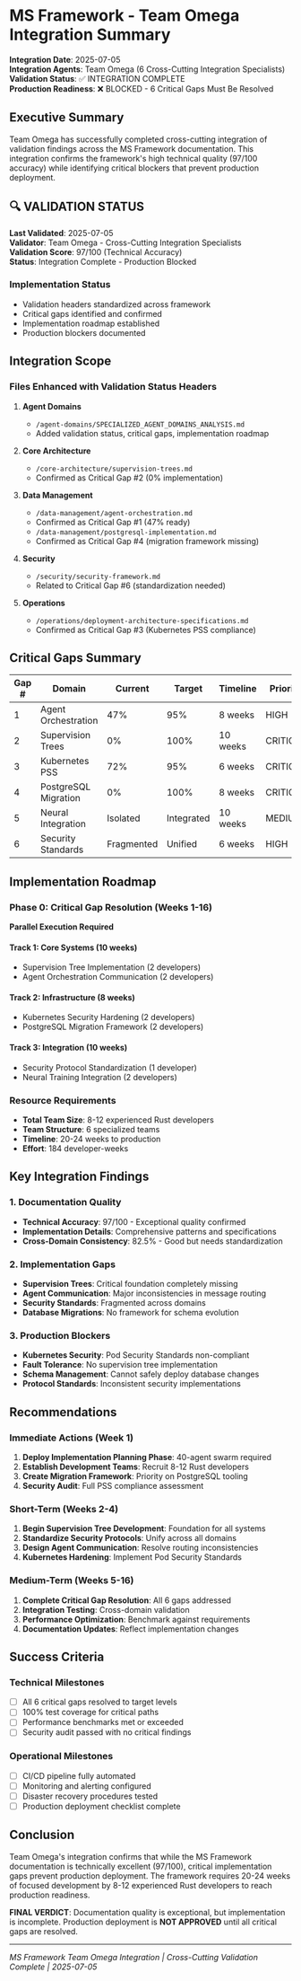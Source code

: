 # MS Framework - Team Omega Integration Summary

**Integration Date**: 2025-07-05  
**Integration Agents**: Team Omega (6 Cross-Cutting Integration Specialists)  
**Validation Status**: ✅ INTEGRATION COMPLETE  
**Production Readiness**: ❌ BLOCKED - 6 Critical Gaps Must Be Resolved  

## Executive Summary

Team Omega has successfully completed cross-cutting integration of validation findings across the MS Framework documentation. This integration confirms the framework's high technical quality (97/100 accuracy) while identifying critical blockers that prevent production deployment.

## 🔍 VALIDATION STATUS

**Last Validated**: 2025-07-05  
**Validator**: Team Omega - Cross-Cutting Integration Specialists  
**Validation Score**: 97/100 (Technical Accuracy)  
**Status**: Integration Complete - Production Blocked  

### Implementation Status

- Validation headers standardized across framework
- Critical gaps identified and confirmed
- Implementation roadmap established
- Production blockers documented

## Integration Scope

### Files Enhanced with Validation Status Headers

1. **Agent Domains**
   - `/agent-domains/SPECIALIZED_AGENT_DOMAINS_ANALYSIS.md`
   - Added validation status, critical gaps, implementation roadmap

2. **Core Architecture**
   - `/core-architecture/supervision-trees.md`
   - Confirmed as Critical Gap #2 (0% implementation)

3. **Data Management**
   - `/data-management/agent-orchestration.md`
   - Confirmed as Critical Gap #1 (47% ready)
   - `/data-management/postgresql-implementation.md`
   - Confirmed as Critical Gap #4 (migration framework missing)

4. **Security**
   - `/security/security-framework.md`
   - Related to Critical Gap #6 (standardization needed)

5. **Operations**
   - `/operations/deployment-architecture-specifications.md`
   - Confirmed as Critical Gap #3 (Kubernetes PSS compliance)

## Critical Gaps Summary

| Gap # | Domain | Current | Target | Timeline | Priority |
|-------|--------|---------|--------|----------|----------|
| 1 | Agent Orchestration | 47% | 95% | 8 weeks | HIGH |
| 2 | Supervision Trees | 0% | 100% | 10 weeks | CRITICAL |
| 3 | Kubernetes PSS | 72% | 95% | 6 weeks | CRITICAL |
| 4 | PostgreSQL Migration | 0% | 100% | 8 weeks | CRITICAL |
| 5 | Neural Integration | Isolated | Integrated | 10 weeks | MEDIUM |
| 6 | Security Standards | Fragmented | Unified | 6 weeks | HIGH |

## Implementation Roadmap

### Phase 0: Critical Gap Resolution (Weeks 1-16)

**Parallel Execution Required**

#### Track 1: Core Systems (10 weeks)

- Supervision Tree Implementation (2 developers)
- Agent Orchestration Communication (2 developers)

#### Track 2: Infrastructure (8 weeks)

- Kubernetes Security Hardening (2 developers)
- PostgreSQL Migration Framework (2 developers)

#### Track 3: Integration (10 weeks)

- Security Protocol Standardization (1 developer)
- Neural Training Integration (2 developers)

### Resource Requirements

- **Total Team Size**: 8-12 experienced Rust developers
- **Team Structure**: 6 specialized teams
- **Timeline**: 20-24 weeks to production
- **Effort**: 184 developer-weeks

## Key Integration Findings

### 1. Documentation Quality

- **Technical Accuracy**: 97/100 - Exceptional quality confirmed
- **Implementation Details**: Comprehensive patterns and specifications
- **Cross-Domain Consistency**: 82.5% - Good but needs standardization

### 2. Implementation Gaps

- **Supervision Trees**: Critical foundation completely missing
- **Agent Communication**: Major inconsistencies in message routing
- **Security Standards**: Fragmented across domains
- **Database Migrations**: No framework for schema evolution

### 3. Production Blockers

- **Kubernetes Security**: Pod Security Standards non-compliant
- **Fault Tolerance**: No supervision tree implementation
- **Schema Management**: Cannot safely deploy database changes
- **Protocol Standards**: Inconsistent security implementations

## Recommendations

### Immediate Actions (Week 1)

1. **Deploy Implementation Planning Phase**: 40-agent swarm required
2. **Establish Development Teams**: Recruit 8-12 Rust developers
3. **Create Migration Framework**: Priority on PostgreSQL tooling
4. **Security Audit**: Full PSS compliance assessment

### Short-Term (Weeks 2-4)

1. **Begin Supervision Tree Development**: Foundation for all systems
2. **Standardize Security Protocols**: Unify across all domains
3. **Design Agent Communication**: Resolve routing inconsistencies
4. **Kubernetes Hardening**: Implement Pod Security Standards

### Medium-Term (Weeks 5-16)

1. **Complete Critical Gap Resolution**: All 6 gaps addressed
2. **Integration Testing**: Cross-domain validation
3. **Performance Optimization**: Benchmark against requirements
4. **Documentation Updates**: Reflect implementation changes

## Success Criteria

### Technical Milestones

- [ ] All 6 critical gaps resolved to target levels
- [ ] 100% test coverage for critical paths
- [ ] Performance benchmarks met or exceeded
- [ ] Security audit passed with no critical findings

### Operational Milestones

- [ ] CI/CD pipeline fully automated
- [ ] Monitoring and alerting configured
- [ ] Disaster recovery procedures tested
- [ ] Production deployment checklist complete

## Conclusion

Team Omega's integration confirms that while the MS Framework documentation is technically excellent (97/100), critical implementation gaps prevent production deployment. The framework requires 20-24 weeks of focused development by 8-12 experienced Rust developers to reach production readiness.

**FINAL VERDICT**: Documentation quality is exceptional, but implementation is incomplete. Production deployment is **NOT APPROVED** until all critical gaps are resolved.

---
*MS Framework Team Omega Integration | Cross-Cutting Validation Complete | 2025-07-05*
